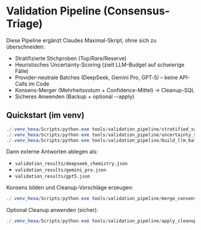# Validation Pipeline (Consensus-Triage)

Diese Pipeline ergänzt Claudes Maximal-Skript, ohne sich zu überschneiden:

- Stratifizierte Stichproben (Top/Rare/Reserve)
- Heuristisches Uncertainty-Scoring (zielt LLM-Budget auf schwierige Fälle)
- Provider-neutrale Batches (DeepSeek, Gemini Pro, GPT‑5) – keine API-Calls im Code
- Konsens-Merger (Mehrheitsvotum + Confidence-Mittel) → Cleanup-SQL
- Sicheres Anwenden (Backup + optional --apply)

## Quickstart (im venv)

```powershell
./.venv_hexa/Scripts/python.exe tools/validation_pipeline/stratified_sampler.py
./.venv_hexa/Scripts/python.exe tools/validation_pipeline/uncertainty_scores.py --top-k 1000
./.venv_hexa/Scripts/python.exe tools/validation_pipeline/build_llm_batches.py --batch-size 40
```

Dann externe Antworten ablegen als:
- `validation_results/deepseek_chemistry.json`
- `validation_results/gemini_pro.json`
- `validation_results/gpt5.json`

Konsens bilden und Cleanup-Vorschläge erzeugen:
```powershell
./.venv_hexa/Scripts/python.exe tools/validation_pipeline/merge_consensus.py
```

Optional Cleanup anwenden (sicher):
```powershell
./.venv_hexa/Scripts/python.exe tools/validation_pipeline/apply_cleanup.py --apply
```
